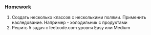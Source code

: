 ### Homework
1. Создать несколько классов с несколькими полями. Применить наследование. Например - холодильник с продуктами
2. Решить 5 задач с leetcode.com уровня Easy или Medium
